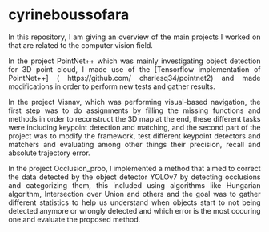 # cyrineboussofara


<p align="justify">In this repository, I am giving an overview of the main projects I worked on that are related to the computer vision field.</p>

<p align="justify">In the project PointNet++ which was mainly investigating object detection for 3D point cloud, I made use of the [Tensorflow implementation of PointNet++] ( https://github.com/
charlesq34/pointnet2) and made modifications in order to perform new tests and gather results.</p>

<p align="justify">In the project Visnav, which was performing visual-based navigation, the first step was to do assignments by filling the missing functions and methods in order to reconstruct
the 3D map at the end, these different tasks were including keypoint detection and matching, and the second part of the project was to modify the framework, test different
keypoint detectors and matchers and evaluating among other things their precision, recall and absolute trajectory error.</p>

<p align="justify">In the project Occlusion_prob, I implemented a method that aimed to correct the data detected by the object detector YOLOv7 by detecting occlusions and categorizing them,
this included using algorithms like Hungarian algorithm, Intersection over Union and others and the goal was to gather different statistics to help us understand when objects
start to not being detected anymore or wrongly detected and which error is the most occuring one and evaluate the proposed method.</p>

